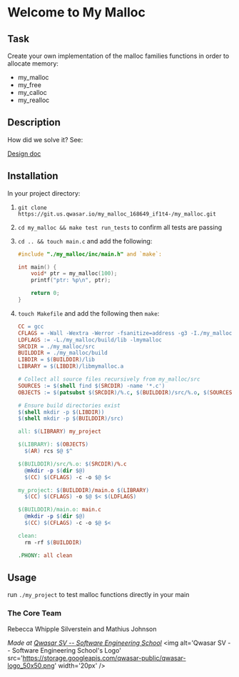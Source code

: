 # Welcome to My Malloc

## Task

Create your own implementation of the malloc families functions in order to allocate memory:

- my_malloc
- my_free
- my_calloc
- my_realloc

## Description

How did we solve it? See:

[Design doc](./JSMalloc.md)


## Installation

In your project directory:

1. `git clone https://git.us.qwasar.io/my_malloc_168649_if1t4-/my_malloc.git`
2. `cd my_malloc && make test run_tests` to confirm all tests are passing
3. `cd .. && touch main.c` and add the following:

   ```c
   #include "./my_malloc/inc/main.h" and `make`:

   int main() {
       void* ptr = my_malloc(100);
       printf("ptr: %p\n", ptr);

       return 0;
   }
   ```

4. `touch Makefile` and add the following then `make`:

   ```Makefile
   CC = gcc
   CFLAGS = -Wall -Wextra -Werror -fsanitize=address -g3 -I./my_malloc/include -I./include
   LDFLAGS := -L./my_malloc/build/lib -lmymalloc
   SRCDIR = ./my_malloc/src
   BUILDDIR = ./my_malloc/build
   LIBDIR = $(BUILDDIR)/lib
   LIBRARY = $(LIBDIR)/libmymalloc.a

   # Collect all source files recursively from my_malloc/src
   SOURCES := $(shell find $(SRCDIR) -name '*.c')
   OBJECTS := $(patsubst $(SRCDIR)/%.c, $(BUILDDIR)/src/%.o, $(SOURCES))

   # Ensure build directories exist
   $(shell mkdir -p $(LIBDIR))
   $(shell mkdir -p $(BUILDDIR)/src)

   all: $(LIBRARY) my_project

   $(LIBRARY): $(OBJECTS)
     $(AR) rcs $@ $^

   $(BUILDDIR)/src/%.o: $(SRCDIR)/%.c
     @mkdir -p $(dir $@)
     $(CC) $(CFLAGS) -c -o $@ $<

   my_project: $(BUILDDIR)/main.o $(LIBRARY)
     $(CC) $(CFLAGS) -o $@ $< $(LDFLAGS)

   $(BUILDDIR)/main.o: main.c
     @mkdir -p $(dir $@)
     $(CC) $(CFLAGS) -c -o $@ $<

   clean:
     rm -rf $(BUILDDIR)

   .PHONY: all clean
   ```

## Usage

run `./my_project` to test malloc functions directly in your main

### The Core Team

Rebecca Whipple Silverstein and Mathius Johnson

<span><i>Made at <a href='https://qwasar.io'>Qwasar SV -- Software Engineering School</a></i></span>
<span><img alt='Qwasar SV -- Software Engineering School's Logo' src='https://storage.googleapis.com/qwasar-public/qwasar-logo_50x50.png' width='20px' /></span>